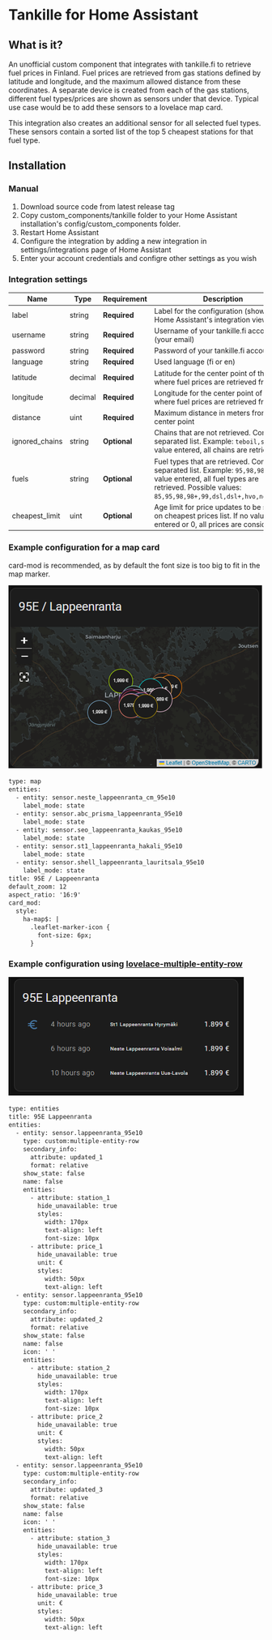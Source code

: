 # Tankille for Home Assistant

## What is it?

An unofficial custom component that integrates with tankille.fi to retrieve fuel prices in Finland. Fuel prices are
retrieved from gas stations defined by latitude and longitude, and the maximum allowed distance from these coordinates.
A separate device is created from each of the gas stations, different fuel types/prices are shown as sensors under that
device. Typical use case would be to add these sensors to a lovelace map card. 

This integration also creates an additional sensor for all selected fuel types. These sensors contain a sorted list
of the top 5 cheapest stations for that fuel type.

## Installation

### Manual

1. Download source code from latest release tag
2. Copy custom_components/tankille folder to your Home Assistant installation's config/custom_components folder.
3. Restart Home Assistant
4. Configure the integration by adding a new integration in settings/integrations page of Home Assistant
5. Enter your account credentials and configre other settings as you wish

### Integration settings

| Name           | Type    | Requirement  | Description                                                                                                                                                                              | Default   |
|----------------|---------|--------------|------------------------------------------------------------------------------------------------------------------------------------------------------------------------------------------|-----------|
| label          | string  | **Required** | Label for the configuration (shown in Home Assistant's integration view)                                                                                                                 |           |
| username       | string  | **Required** | Username of your tankille.fi account (your email)                                                                                                                                        |           |
| password       | string  | **Required** | Password of your tankille.fi account                                                                                                                                                     |           |
| language       | string  | **Required** | Used language (fi or en)                                                                                                                                                                 | `fi`      |
| latitude       | decimal | **Required** | Latitude for the center point of the area where fuel prices are retrieved from                                                                                                           | `61.0559` |
| longitude      | decimal | **Required** | Longitude for the center point of the area where fuel prices are retrieved from                                                                                                          | `28.1830` |
| distance       | uint    | **Required** | Maximum distance in meters from the center point                                                                                                                                         | `10000`   |
| ignored_chains | string  | **Optional** | Chains that are not retrieved. Comma separated list. Example: `teboil,st1`. If no value entered, all chains are retrieved.                                                               |           |
| fuels          | string  | **Optional** | Fuel types that are retrieved. Comma separated list. Example: `95,98,98+`.  If no value entered, all fuel types are retrieved. Possible values: `85,95,98,98+,99,dsl,dsl+,hvo,ngas,bgas` |           |
| cheapest_limit | uint    | **Optional** | Age limit for price updates to be shown on cheapest prices list. If no value entered or 0, all prices are considered.                                                                    | `0`       |

### Example configuration for a map card

card-mod is recommended, as by default the font size is too big to fit in the map marker. 

![tankille](tankille.png)

```
type: map
entities:
  - entity: sensor.neste_lappeenranta_cm_95e10
    label_mode: state
  - entity: sensor.abc_prisma_lappeenranta_95e10
    label_mode: state
  - entity: sensor.seo_lappeenranta_kaukas_95e10
    label_mode: state
  - entity: sensor.st1_lappeenranta_hakali_95e10
    label_mode: state
  - entity: sensor.shell_lappeenranta_lauritsala_95e10
    label_mode: state
title: 95E / Lappeenranta
default_zoom: 12
aspect_ratio: '16:9'
card_mod:
  style:
    ha-map$: |
      .leaflet-marker-icon {
        font-size: 6px;
      }
```

### Example configuration using [lovelace-multiple-entity-row](https://github.com/benct/lovelace-multiple-entity-row) 

![tankille](tankille_cheapest.png)

```
type: entities
title: 95E Lappeenranta
entities:
  - entity: sensor.lappeenranta_95e10
    type: custom:multiple-entity-row
    secondary_info:
      attribute: updated_1
      format: relative
    show_state: false
    name: false
    entities:
      - attribute: station_1
        hide_unavailable: true
        styles:
          width: 170px
          text-align: left
          font-size: 10px
      - attribute: price_1
        hide_unavailable: true
        unit: €
        styles:
          width: 50px
          text-align: left
  - entity: sensor.lappeenranta_95e10
    type: custom:multiple-entity-row
    secondary_info:
      attribute: updated_2
      format: relative
    show_state: false
    name: false
    icon: ' '
    entities:
      - attribute: station_2
        hide_unavailable: true
        styles:
          width: 170px
          text-align: left
          font-size: 10px
      - attribute: price_2
        hide_unavailable: true
        unit: €
        styles:
          width: 50px
          text-align: left
  - entity: sensor.lappeenranta_95e10
    type: custom:multiple-entity-row
    secondary_info:
      attribute: updated_3
      format: relative
    show_state: false
    name: false
    icon: ' '
    entities:
      - attribute: station_3
        hide_unavailable: true
        styles:
          width: 170px
          text-align: left
          font-size: 10px
      - attribute: price_3
        hide_unavailable: true
        unit: €
        styles:
          width: 50px
          text-align: left
```
